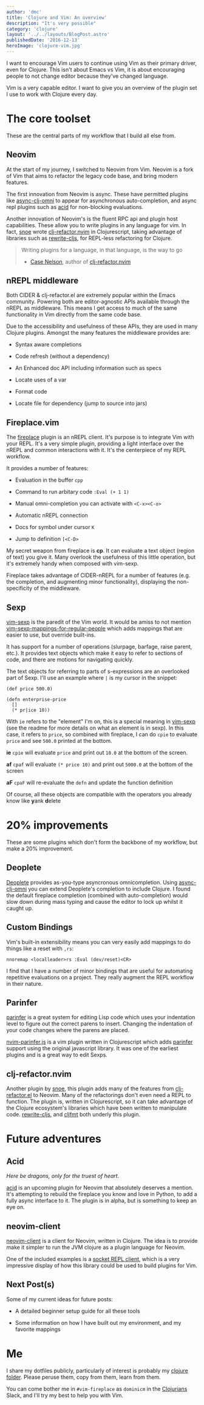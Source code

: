 ```yaml
---
author: 'dmc'
title: 'Clojure and Vim: An overview'
description: "It's very possible"
category: 'clojure'
layout: '../../layouts/BlogPost.astro'
publishedDate: '2016-12-13'
heroImage: 'clojure-vim.jpg'
---
```


I want to encourage Vim users to continue using Vim as their primary
driver, even for Clojure. This isn't about Emacs vs Vim, it is about
encouraging people to not change editor because they've changed
language.

Vim is a very capable editor. I want to give you an overview of the
plugin set I use to work with Clojure every day.

# The core toolset

These are the central parts of my workflow that I build all else from.

## Neovim

At the start of my journey, I switched to Neovim from Vim. Neovim is a
fork of Vim that aims to refactor the legacy code base, and bring modern
features.

The first innovation from Neovim is async. These have permitted plugins
like [async-clj-omni](https://github.com/clojure-vim/async-clj-omni) to
appear for asynchronous auto-completion, and async repl plugins such as
[acid](https://github.com/hkupty/acid.nvim) for non-blocking
evaluations.

Another innovation of Neovim's is the fluent RPC api and plugin host
capabilities. These allow you to write plugins in any language for vim.
In fact, [snoe](https://github.com/snoe) wrote
[clj-refactor.nvim](https://github.com/clojure-vim/clj-refactor.nvim) in
Clojurescript, taking advantage of libraries such as
[rewrite-cljs](https://github.com/rundis/rewrite-cljs), for REPL-less
refactoring for Clojure.

> Writing plugins for a language, in that language, is the way to go
>
> - [Case Nelson](https://github.com/snoe), author of
>   [clj-refactor.nvim](https://github.com/clojure-vim/clj-refactor.nvim)

## nREPL middleware

Both CIDER & clj-refactor.el are extremely popular within the Emacs
community. Powering both are editor-agnostic APIs available through the
nREPL as middleware. This means I get access to much of the same
functionality in Vim directly from the same code base.

Due to the accessibility and usefulness of these APIs, they are used in
many Clojure plugins. Amongst the many features the middleware provides
are:

- Syntax aware completions

- Code refresh (without a dependency)

- An Enhanced doc API including information such as specs

- Locate uses of a var

- Format code

- Locate file for dependency (jump to source into jars)

## Fireplace.vim

The [fireplace](https://github.com/tpope/vim-fireplace) plugin is an
nREPL client. It's purpose is to integrate Vim with your REPL. It's a
very simple plugin, providing a light interface over the nREPL and
common interactions with it. It's the centerpiece of my REPL workflow.

It provides a number of features:

- Evaluation in the buffer `cpp`

- Command to run arbitary code `:Eval (+ 1 1)`

- Manual omni-completion you can activate with `<C-x><C-o>`

- Automatic nREPL connection

- Docs for symbol under cursor `K`

- Jump to definition `[<C-D>`

My secret weapon from fireplace is **cp**. It can evaluate a text object
(region of text) you give it. Many overlook the usefulness of this
little operation, but it's extremely handy when composed with vim-sexp.

Fireplace takes advantage of CIDER-nREPL for a number of features (e.g.
the completion, and augmenting minor functionality), displaying the
non-specificity of the middleware.

## Sexp

[vim-sexp](https://github.com/guns/vim-sexp) is the paredit of the Vim
world. It would be amiss to not mention
[vim-sexp-mappings-for-regular-people](https://github.com/tpope/vim-sexp-mappings-for-regular-people)
which adds mappings that are easier to use, but override built-ins.

It has support for a number of operations (slurpage, barfage, raise
parent, etc.). It provides text objects which make it easy to refer to
sections of code, and there are motions for navigating quickly.

The text objects for referring to parts of s-expressions are an
overlooked part of Sexp. I'll use an example where `|` is my cursor in
the snippet:

    (def price 500.0)

    (defn enterprise-price
      []
      (* pr|ice 10))

With `ie` refers to the \"element\" I'm on, this is a special meaning in
[vim-sexp](https://github.com/guns/vim-sexp) (see the readme for more
details on what an element is in sexp). In this case, it refers to
`price`, so combined with fireplace, I can do `cpie` to evaluate `price`
and see `500.0` printed at the bottom.

**ie** `cpie` will evaluate `price` and print out `10.0` at the bottom
of the screen.

**af** `cpaf` will evaluate `(* price 10)` and print out `5000.0` at the
bottom of the screen

**aF** `cpaF` will re-evaluate the `defn` and update the function
definition

Of course, all these objects are compatible with the operators you
already know like **y**ank **d**elete

# 20% improvements

These are some plugins which don't form the backbone of my workflow, but
make a 20% improvement.

## Deoplete

[Deoplete](https://github.com/Shougo/deoplete.nvim) provides as-you-type
asyncronous omnicompletion. Using
[async-clj-omni](https://github.com/clojure-vim/async-clj-omni) you can
extend Deoplete's completion to include Clojure. I found the default
fireplace completion (combined with auto-completion) would slow down
during mass typing and cause the editor to lock up whilst it caught up.

## Custom Bindings

Vim's built-in extensibility means you can very easily add mappings to
do things like a reset with `,rs`:

```vim
nnoremap <localleader>rs :Eval (dev/reset)<CR>
```

I find that I have a number of minor bindings that are useful for
automating repetitive evaluations on a project. They really augment the
REPL workflow in their nature.

## Parinfer

[parinfer](http://shaunlebron.github.io/parinfer/) is a great system for
editing Lisp code which uses your indentation level to figure out the
correct parens to insert. Changing the indentation of your code changes
where the parens are placed.

[nvim-parinfer.js](https://github.com/clojure-vim/nvim-parinfer.js) is a
vim plugin written in Clojurescript which adds
[parinfer](http://shaunlebron.github.io/parinfer/) support using the
original javascript library. It was one of the earliest plugins and is a
great way to edit Sexps.

## clj-refactor.nvim

Another plugin by [snoe](https://github.com/snoe), this plugin adds many
of the features from
[clj-refactor.el](https://github.com/clojure-emacs/clj-refactor.el) to
Neovim. Many of the refactorings don't even need a REPL to function. The
plugin is, written in Clojurescript, so it can take advantage of the
Clojure ecosystem's libraries which have been written to manipulate
code. [rewrite-cljs](https://github.com/rundis/rewrite-cljs), and
[cljfmt](https://github.com/weavejester/cljfmt) both underly this
plugin.

# Future adventures

## Acid

_Here be dragons, only for the truest of heart_.

[acid](https://github.com/hkupty/acid.nvim) is an upcoming plugin for
Neovim that absolutely deserves a mention. It's attempting to rebuild
the fireplace you know and love in Python, to add a fully async
interface to it. The plugin is in alpha, but is something to keep an eye
on.

## neovim-client

[neovim-client](https://github.com/clojure-vim/neovim-client) is a
client for Neovim, written in Clojure. The idea is to provide make it
simpler to run the JVM clojure as a plugin language for Neovim.

One of the included examples is a [socket REPL
client](https://github.com/jebberjeb/clojure-socketrepl.nvim), which is
a very impressive display of how this library could be used to build
plugins for Vim.

## Next Post(s)

Some of my current ideas for future posts:

- A detailed beginner setup guide for all these tools

- Some information on how I have built out my environment, and my
  favorite mappings

# Me

I share my dotfiles publicly, particularly of interest is probably my
[clojure
folder](https://github.com/SevereOverfl0w/.files/tree/master/nvim/layer/clojure).
Please peruse them, copy from them, learn from them.

You can come bother me in `#vim-fireplace` as `dominicm` in the
[Clojurians](http://clojurians.net) Slack, and I'll try my best to help
you with Vim.
